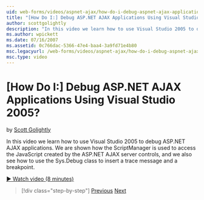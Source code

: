 ```yaml
---
uid: web-forms/videos/aspnet-ajax/how-do-i-debug-aspnet-ajax-applications-using-visual-studio-2005
title: "[How Do I:] Debug ASP.NET AJAX Applications Using Visual Studio 2005? | Microsoft Docs"
author: scottgolightly
description: "In this video we learn how to use Visual Studio 2005 to debug ASP.NET AJAX applications. We are shown how the ScriptManager is used to access the JavaScript..."
ms.author: wpickett
ms.date: 07/16/2007
ms.assetid: 0c766dac-5366-47e4-baa4-3a9fd71e4b80
msc.legacyurl: /web-forms/videos/aspnet-ajax/how-do-i-debug-aspnet-ajax-applications-using-visual-studio-2005
msc.type: video
---
```

# [How Do I:] Debug ASP.NET AJAX Applications Using Visual Studio 2005?

by [Scott Golightly](https://github.com/scottgolightly)

In this video we learn how to use Visual Studio 2005 to debug ASP.NET AJAX applications. We are shown how the ScriptManager is used to access the JavaScript created by the ASP.NET AJAX server controls, and we also see how to use the Sys.Debug class to insert a trace message and a breakpoint.

[&#9654; Watch video (8 minutes)](https://channel9.msdn.com/Blogs/ASP-NET-Site-Videos/how-do-i-debug-aspnet-ajax-applications-using-visual-studio-2005)

> [!div class="step-by-step"]
> [Previous](how-do-i-use-the-aspnet-ajax-profile-services.md)
> [Next](how-do-i-build-a-custom-aspnet-ajax-server-control.md)

